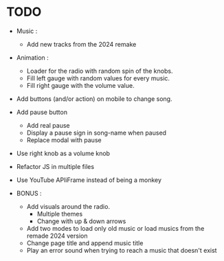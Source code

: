 # TODO
 + Music :
 	+ Add new tracks from the 2024 remake

 + Animation :
 	+ Loader for the radio with random spin of the knobs.
 	+ Fill left gauge with random values for every music.
 	+ Fill right gauge with the volume value.

 + Add buttons (and/or action) on mobile to change song.
 + Add pause button
 	+ Add real pause
 	+ Display a pause sign in song-name when paused
 	+ Replace modal with pause
 + Use right knob as a volume knob

 + Refactor JS in multiple files
 + Use YouTube APIiFrame instead of being a monkey


 + BONUS : 
 	+ Add visuals around the radio.
 		+ Multiple themes
 		+ Change with up & down arrows
 	+ Add two modes to load only old music or load musics from the remade 2024 version
 	+ Change page title and append music title
 	+ Play an error sound when trying to reach a music that doesn't exist
